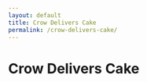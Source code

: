 ```yaml
---
layout: default
title: Crow Delivers Cake
permalink: /crow-delivers-cake/
---
```

# Crow Delivers Cake